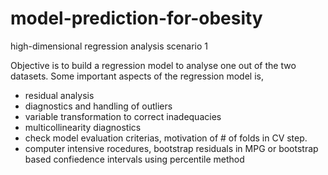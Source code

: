 # model-prediction-for-obesity
high-dimensional regression analysis scenario 1

Objective is to build a regression model to analyse one out of the two datasets. Some important aspects of the regression model is,
- residual analysis
- diagnostics and handling of outliers
- variable transformation to correct inadequacies
- multicollinearity diagnostics
- check model evaluation criterias, motivation of # of folds in CV step.
- computer intensive rocedures, bootstrap residuals in MPG or bootstrap based confiedence intervals using percentile method

